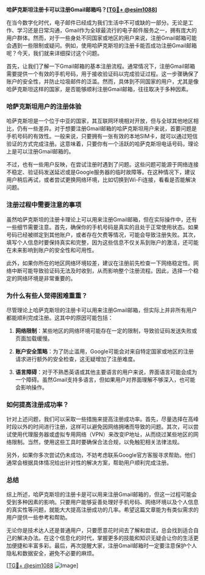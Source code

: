 **哈萨克斯坦注册卡可以注册Gmail邮箱吗？[[TG💪+ @esim1088](https://t.me/s/esim1088)]**

在当今数字化时代，电子邮件已经成为我们生活中不可或缺的一部分。无论是工作、学习还是日常沟通，Gmail作为全球最流行的电子邮件服务之一，拥有庞大的用户群体。然而，对于一些身处不同国家或地区的用户来说，注册Gmail邮箱可能会遇到一些限制或疑问。例如，使用哈萨克斯坦的注册卡能否成功注册Gmail邮箱呢？今天，我们就来详细探讨这个问题。

首先，让我们了解一下Gmail邮箱的基本注册流程。通常情况下，注册Gmail邮箱需要提供一个有效的手机号码，用于接收验证码以完成验证过程。这一步骤确保了账户的安全性，并防止垃圾邮件的泛滥。然而，具体到不同国家的用户，尤其是像哈萨克斯坦这样的国家，是否能够顺利注册Gmail邮箱，往往取决于多种因素。

### **哈萨克斯坦用户的注册体验**

哈萨克斯坦是一个位于中亚的国家，其互联网环境相对开放，但与全球其他地区相比，仍有一些差异。对于想要注册Gmail邮箱的哈萨克斯坦用户来说，首要问题是手机号码的有效性。一般来说，只要拥有一张有效的本地SIM卡，就可以通过短信验证的方式完成注册。这意味着，只要你有一个活跃的哈萨克斯坦电话号码，理论上是可以注册Gmail邮箱的。

不过，也有一些用户反映，在尝试注册时遇到了问题。这些问题可能源于网络连接不稳定、验证码发送延迟或是Google服务器的临时故障等。在这种情况下，建议用户稍后再试，或者尝试更换网络环境，比如切换到Wi-Fi连接，看看是否能解决问题。

### **注册过程中需要注意的事项**

虽然哈萨克斯坦的注册卡理论上可以用来注册Gmail邮箱，但在实际操作中，还有一些细节需要注意。首先，确保你的手机号码是真实的且处于正常使用状态。如果号码已经被绑定到其他账户，或者存在欠费等情况，可能会导致注册失败。其次，填写个人信息时要保持真实和完整，因为这些信息不仅关系到账户的激活，还可能在未来影响到账户的安全性和可用性。

此外，如果你所在的地区网络环境较差，建议在注册前先检查一下网络稳定性。网络中断可能导致验证码无法及时收到，从而影响整个注册流程。因此，选择一个稳定的网络环境是非常重要的。

### **为什么有些人觉得困难重重？**

尽管理论上哈萨克斯坦的注册卡可以用来注册Gmail邮箱，但实际上并非所有用户都能顺利完成注册。这其中的原因可能包括：

1. **网络限制**：某些地区的网络环境可能存在一定的限制，导致验证码发送失败或页面加载缓慢。
   
2. **账户安全策略**：为了防止滥用，Google可能会对来自特定国家或地区的注册请求进行额外的安全检查，这无疑增加了注册难度。

3. **语言障碍**：对于不熟悉英语或其他主要语言的用户来说，界面语言可能会成为一个障碍。虽然Gmail支持多语言，但如果用户对界面理解不够深入，也可能会影响操作。

### **如何提高注册成功率？**

针对上述问题，我们可以采取一些措施来提高注册成功率。首先，尽量选择在高峰时段以外的时间进行注册，这样可以避免因网络拥堵而导致的问题。其次，可以尝试使用代理服务器或虚拟专用网络（VPN）来改变IP地址，从而绕过某些地区的网络限制。当然，使用这些工具时要确保合法合规，以免触犯相关法律法规。

另外，如果你多次尝试仍未成功，不妨考虑联系Google官方客服寻求帮助。他们通常会根据具体情况给出针对性的解决方案，帮助用户顺利完成注册。

### **总结**

综上所述，哈萨克斯坦的注册卡是可以用来注册Gmail邮箱的，但这一过程可能会受到多种因素的影响。只要用户能够妥善处理好手机号码、网络环境以及个人信息的真实性等问题，就能大大提高注册成功的几率。希望这篇文章能为有类似需求的用户提供一些参考和帮助。

无论你是技术达人还是普通用户，只要愿意花时间去了解和尝试，总会找到适合自己的解决办法。在这个信息化的时代，掌握更多的技能和知识无疑会让你的生活更加便捷和丰富多彩。最后，再次提醒大家，注册Gmail邮箱时一定要注意保护个人隐私和数据安全，避免不必要的麻烦。

[[TG💪+ @esim1088](https://t.me/s/esim1088) ![Image](https://i.postimg.cc/4NQfJmqS/Snipaste-2025-05-13-00-14-12.png)]